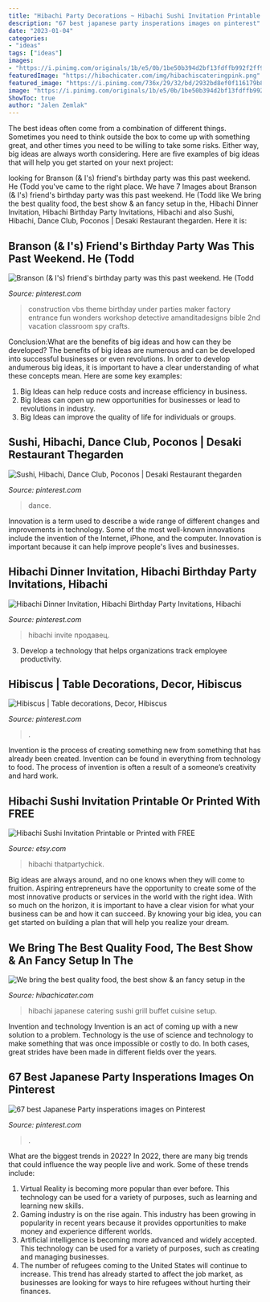 ```yaml
---
title: "Hibachi Party Decorations ~ Hibachi Sushi Invitation Printable Or Printed With Free"
description: "67 best japanese party insperations images on pinterest"
date: "2023-01-04"
categories:
- "ideas"
tags: ["ideas"]
images:
- "https://i.pinimg.com/originals/1b/e5/0b/1be50b394d2bf13fdffb992f2ff912a6.jpg"
featuredImage: "https://hibachicater.com/img/hibachiscateringpink.png"
featured_image: "https://i.pinimg.com/736x/29/32/bd/2932bd8ef0f116179b8c493d48a58b6a--hibiscus.jpg"
image: "https://i.pinimg.com/originals/1b/e5/0b/1be50b394d2bf13fdffb992f2ff912a6.jpg"
ShowToc: true
author: "Jalen Zemlak"
---
```



The best ideas often come from a combination of different things. Sometimes you need to think outside the box to come up with something great, and other times you need to be willing to take some risks. Either way, big ideas are always worth considering. Here are five examples of big ideas that will help you get started on your next project: 

	

		
looking for Branson (&amp; I&#039;s) friend&#039;s birthday party was this past weekend. He (Todd you've came to the right place. We have 7 Images about Branson (&amp; I&#039;s) friend&#039;s birthday party was this past weekend. He (Todd like We bring the best quality food, the best show &amp; an fancy setup in the, Hibachi Dinner Invitation, Hibachi Birthday Party Invitations, Hibachi and also Sushi, Hibachi, Dance Club, Poconos | Desaki Restaurant thegarden. Here it is:
		
    
## Branson (&amp; I&#039;s) Friend&#039;s Birthday Party Was This Past Weekend. He (Todd

<img loading=lazy src="https://i.pinimg.com/originals/44/d4/1d/44d41d9ccef1fa60f524006bb8f2c269.jpg" onerror="this.onerror=null;this.src='https://tse2.mm.bing.net/th?id=OIP.N6DD56ggI_mHKauW1jBrmQHaLG&amp;pid=15.1';" alt="Branson (&amp; I&#039;s) friend&#039;s birthday party was this past weekend. He (Todd">

_Source: pinterest.com_

>construction vbs theme birthday under parties maker factory entrance fun wonders workshop detective amanditadesigns bible 2nd vacation classroom spy crafts. 

	

Conclusion:What are the benefits of big ideas and how can they be developed?
The benefits of big ideas are numerous and can be developed into successful businesses or even revolutions. In order to develop andumerous big ideas, it is important to have a clear understanding of what these concepts mean. Here are some key examples: 
1. Big Ideas can help reduce costs and increase efficiency in business. 
2. Big Ideas can open up new opportunities for businesses or lead to revolutions in industry. 
3. Big Ideas can improve the quality of life for individuals or groups.

    
## Sushi, Hibachi, Dance Club, Poconos | Desaki Restaurant Thegarden

<img loading=lazy src="https://i.pinimg.com/originals/89/9f/e3/899fe32a3ff5f82205f56c1789785f1c.jpg" onerror="this.onerror=null;this.src='https://tse3.mm.bing.net/th?id=OIP.HVgKzdhNgNLvSQnbKIQh4QHaLI&amp;pid=15.1';" alt="Sushi, Hibachi, Dance Club, Poconos | Desaki Restaurant thegarden">

_Source: pinterest.com_

>dance. 

	

Innovation is a term used to describe a wide range of different changes and improvements in technology. Some of the most well-known innovations include the invention of the Internet, iPhone, and the computer. Innovation is important because it can help improve people's lives and businesses.

    
## Hibachi Dinner Invitation, Hibachi Birthday Party Invitations, Hibachi

<img loading=lazy src="https://i.pinimg.com/originals/1b/e5/0b/1be50b394d2bf13fdffb992f2ff912a6.jpg" onerror="this.onerror=null;this.src='https://tse4.mm.bing.net/th?id=OIP.WHBgXB_xA8FsEkOsCdUgTgHaGE&amp;pid=15.1';" alt="Hibachi Dinner Invitation, Hibachi Birthday Party Invitations, Hibachi">

_Source: pinterest.com_

>hibachi invite продавец. 

	

3. Develop a technology that helps organizations track employee productivity. 

    
## Hibiscus | Table Decorations, Decor, Hibiscus

<img loading=lazy src="https://i.pinimg.com/736x/29/32/bd/2932bd8ef0f116179b8c493d48a58b6a--hibiscus.jpg" onerror="this.onerror=null;this.src='https://tse1.mm.bing.net/th?id=OIP.fN0luxR7xMQQau9CXJZtygHaFj&amp;pid=15.1';" alt="Hibiscus | Table decorations, Decor, Hibiscus">

_Source: pinterest.com_

>. 

	

Invention is the process of creating something new from something that has already been created. Invention can be found in everything from technology to food. The process of invention is often a result of a someone’s creativity and hard work.

    
## Hibachi Sushi Invitation Printable Or Printed With FREE

<img loading=lazy src="https://img0.etsystatic.com/120/0/6187894/il_fullxfull.902609158_2w22.jpg" onerror="this.onerror=null;this.src='https://tse4.mm.bing.net/th?id=OIP.A_6qxkUhaBeezJFHEifvGgHaHa&amp;pid=15.1';" alt="Hibachi Sushi Invitation Printable or Printed with FREE">

_Source: etsy.com_

>hibachi thatpartychick. 

	

Big ideas are always around, and no one knows when they will come to fruition. Aspiring entrepreneurs have the opportunity to create some of the most innovative products or services in the world with the right idea. With so much on the horizon, it is important to have a clear vision for what your business can be and how it can succeed. By knowing your big idea, you can get started on building a plan that will help you realize your dream.

    
## We Bring The Best Quality Food, The Best Show &amp; An Fancy Setup In The

<img loading=lazy src="https://hibachicater.com/img/hibachiscateringpink.png" onerror="this.onerror=null;this.src='https://tse3.mm.bing.net/th?id=OIP.cfXsUhC4QdL-ffph-9HFOwHaD7&amp;pid=15.1';" alt="We bring the best quality food, the best show &amp; an fancy setup in the">

_Source: hibachicater.com_

>hibachi japanese catering sushi grill buffet cuisine setup. 

	

Invention and technology
Invention is an act of coming up with a new solution to a problem. Technology is the use of science and technology to make something that was once impossible or costly to do. In both cases, great strides have been made in different fields over the years.

    
## 67 Best Japanese Party Insperations Images On Pinterest

<img loading=lazy src="https://s-media-cache-ak0.pinimg.com/736x/96/28/b7/9628b7953e7e40dba4b402a04d7b83c1--japanese-cake-japanese-party.jpg" onerror="this.onerror=null;this.src='https://tse2.mm.bing.net/th?id=OIP.SH21fC9lH1oy-W1zXQgxQQHaHm&amp;pid=15.1';" alt="67 best Japanese Party insperations images on Pinterest">

_Source: pinterest.com_

>. 

	

What are the biggest trends in 2022?
In 2022, there are many big trends that could influence the way people live and work. Some of these trends include: 
1) Virtual Reality is becoming more popular than ever before. This technology can be used for a variety of purposes, such as learning and learning new skills. 
2) Gaming industry is on the rise again. This industry has been growing in popularity in recent years because it provides opportunities to make money and experience different worlds. 
3) Artificial intelligence is becoming more advanced and widely accepted. This technology can be used for a variety of purposes, such as creating and managing businesses. 
4) The number of refugees coming to the United States will continue to increase. This trend has already started to affect the job market, as businesses are looking for ways to hire refugees without hurting their finances.

